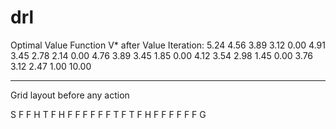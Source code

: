 # drl

Optimal Value Function V* after Value Iteration:
5.24 4.56 3.89 3.12 0.00
4.91 3.45 2.78 2.14 0.00
4.76 3.89 3.45 1.85 0.00
4.12 3.54 2.98 1.45 0.00
3.76 3.12 2.47 1.00 10.00

------------
Grid layout before any action

S F F H T
F H F F F
F F F T F
T F H F F
F F F F G
